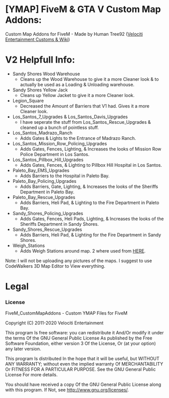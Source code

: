 # [YMAP] FiveM & GTA V Custom Map Addons:
Custom Map Addons for FiveM - Made by Human Tree92 ([Velociti Entertainment Customs & Wiki](http://www.velocitientertainment.com/customs/))

# V2 Helpfull Info:
* Sandy Shores Wood Warehouse
  * Cleans up the Wood Warehouse to give it a more Cleaner look & to actually be used as a Loading & Unloading warehouse.
* Sandy Shores Yellow Jack
  * Cleans up Yellow Jacket to give it a more Cleaner look.
* Legion_Square
  * Decreased the Amount of Barriers that V1 had. Gives it a more Cleaner look.
* Los_Santos_7_Upgrades & Los_Santos_Davis_Upgrades
  * I have seperate the stuff from Los_Santos_Rescue_Upgrades & cleaned up a bunch of pointless stuff.
* Los_Santos_Madrazo_Ranch
  * Adds Gates & Lights to the Entrance of Madrazo Ranch.
* Los_Santos_Mission_Row_Policing_Upgrades
  * Adds Gates, Fences, Lighting, & Increases the looks of Mission Row Police Department in Los Santos.
* Los_Santos_Pillbox_Hill_Upgrades
  * Adds Gates, Fences, & Lighting to Pillbox Hill Hospital in Los Santos.
* Paleto_Bay_EMS_Upgrades
  * Adds Barriers to the Hospital in Paleto Bay.
* Paleto_Bay_Policing_Upgrades
  * Adds Barriers, Gate, Lighting, & Increases the looks of the Sheriffs Department in Paleto Bay.
* Paleto_Bay_Rescue_Upgrades
  * Adds Barriers, Heli Pad, & Lighting to the Fire Department in Paleto Bay.
* Sandy_Shores_Policing_Upgrades
  * Adds Gates, Fences, Heli Pads, Lighting, & Increases the looks of the Sheriffs Department in Sandy Shores.
* Sandy_Shores_Rescue_Upgrades
  * Adds Barriers, Heli Pad, & Lighting for the Fire Department in Sandy Shores.
* Weigh_Stations
  * Adds Weigh Stations around map. 2 where used from [HERE](https://www.gta5-mods.com/maps/weigh-station-officerdeyoung).

Note: I will not be uploading any pictures of the maps. I suggest to use CodeWalkers 3D Map Editor to View everything.

# Legal
### License
FiveM_CustomMapAddons - Custom YMAP Files for FiveM

Copyright (C) 2011-2020 Velociti Entertainment

This program Is free software: you can redistribute it And/Or modify it under the terms Of the GNU General Public License As published by the Free Software Foundation, either version 3 Of the License, Or (at your option) any later version.

This program Is distributed In the hope that it will be useful, but WITHOUT ANY WARRANTY; without even the implied warranty Of MERCHANTABILITY Or FITNESS FOR A PARTICULAR PURPOSE. See the GNU General Public License For more details.

You should have received a copy Of the GNU General Public License along with this program. If Not, see http://www.gnu.org/licenses/.
